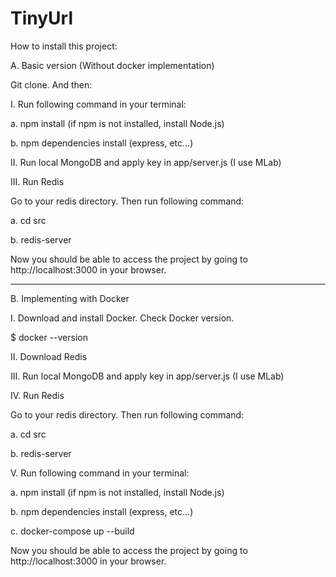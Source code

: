 # TinyUrl

How to install this project:

A. Basic version (Without docker implementation)

Git clone. And then:

I. Run following command in your terminal:

a. npm install (if npm is not installed, install Node.js)

b. npm dependencies install (express, etc...)

II. Run local MongoDB and apply key in app/server.js (I use MLab)

III. Run Redis

Go to your redis directory. Then run following command:

a. cd src

b. redis-server

Now you should be able to access the project by going to http://localhost:3000 in your browser.

----------------------------------------------------------------------------------------------------

B. Implementing with Docker

I. Download and install Docker. Check Docker version.

$ docker --version

II. Download Redis

III. Run local MongoDB and apply key in app/server.js (I use MLab)

IV. Run Redis

Go to your redis directory. Then run following command:

a. cd src

b. redis-server

V. Run following command in your terminal:

a. npm install (if npm is not installed, install Node.js)

b. npm dependencies install (express, etc...)

c. docker-compose up --build

Now you should be able to access the project by going to http://localhost:3000 in your browser.
